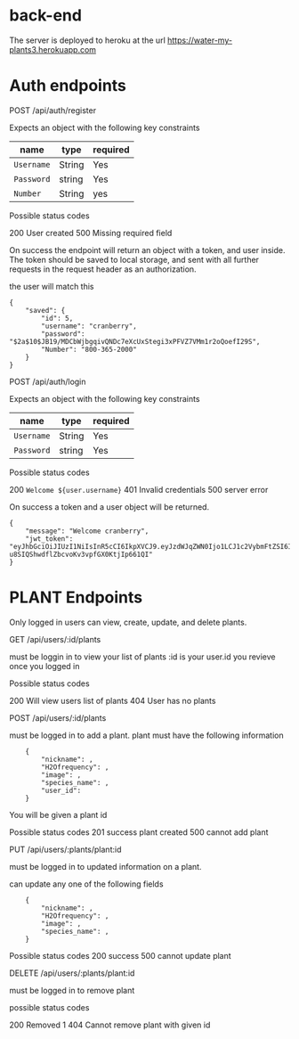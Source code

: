 # back-end

The server is deployed to heroku at the url https://water-my-plants3.herokuapp.com

# Auth endpoints

POST /api/auth/register

Expects an object with the following key constraints

| name      | type   | required |
| ----------| ------ | -------- | 
| `Username` | String | Yes      | 
| `Password`  | string | Yes      |
| `Number`    | String | yes      |

Possible status codes

200 User created
500 Missing required field

On success the endpoint will return an object with a token, and user inside. The token should be saved to local storage, and sent with all further requests in the request header as an authorization.

the user will match this
```
{
    "saved": {
        "id": 5,
        "username": "cranberry",
        "password": "$2a$10$JB19/MDCbWjbgqivQNDc7eXcUxStegi3xPFVZ7VMm1r2oQoefI29S",
        "Number": "800-365-2000"
    }
}
```

POST /api/auth/login

Expects an object with the following key constraints

| name      | type   | required |
| ----------| ------ | -------- | 
| `Username` | String | Yes      | 
| `Password`  | string | Yes      |

Possible status codes

200 `Welcome ${user.username}`
401 Invalid credentials
500 server error

On success a token and a user object will be returned.
```
{
    "message": "Welcome cranberry",
    "jwt_token": "eyJhbGciOiJIUzI1NiIsInR5cCI6IkpXVCJ9.eyJzdWJqZWN0Ijo1LCJ1c2VybmFtZSI6ImNyYW5iZXJyeSIsImlhdCI6MTU5MDM0OTUyMSwiZXhwIjoxNTkwMzUxMzIxfQ.uI2gmyk-u8SIQShwdflZbcvoKv3vpfGX0KtjIp661QI"
}
```
# PLANT Endpoints

Only logged in users can view, create, update, and delete plants.

GET /api/users/:id/plants

must be loggin in to view your list of plants
:id is your user.id you revieve once you logged in

Possible status codes

200 Will view users list of plants
404 User has no plants

POST /api/users/:id/plants

must be logged in to add a plant.
plant must have the following information

```
    {
        "nickname": ,
        "H2Ofrequency": ,
        "image": ,
        "species_name": ,
        "user_id": 
    }
```
You will be given a plant id

Possible status codes
 201 success plant created
 500 cannot add plant
 
PUT /api/users/:plants/plant:id

must be logged in to updated information on a plant.

can update any one of the following fields

```
    {
        "nickname": ,
        "H2Ofrequency": ,
        "image": ,
        "species_name": ,
    }
```

Possible status codes
200 success
500 cannot update plant

DELETE /api/users/:plants/plant:id

must be logged in to remove plant

possible status codes

200 Removed 1
404 Cannot remove plant with given id


